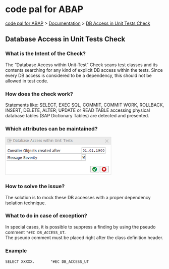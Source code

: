 # code pal for ABAP

[code pal for ABAP](../../README.md) > [Documentation](../check_documentation.md) > [DB Access in Unit Tests Check](db-access-in-ut.md)

## Database Access in Unit Tests Check

### What is the Intent of the Check?

The “Database Access within Unit-Test” Check scans test classes and its contents searching for any kind of explicit DB access within the tests. Since every DB access is considered to be a dependency, this should not be allowed in test code.

### How does the check work?

Statements like: SELECT, EXEC SQL, COMMIT, COMMIT WORK, ROLLBACK, INSERT, DELETE, ALTER; UPDATE or READ TABLE accessing physical database tables (SAP Dictionary Tables) are detected and presented.

### Which attributes can be maintained?

![Attributes](./imgs/database_access_in_ut.png)

### How to solve the issue?

The solution is to mock these DB accesses with a proper dependency isolation technique.

### What to do in case of exception?

In special cases, it is possible to suppress a finding by using the pseudo comment `"#EC DB_ACCESS_UT`.  
The pseudo comment must be placed right after the class definition header.

### Example

```abap
SELECT XXXXX.       "#EC DB_ACCESS_UT
```
